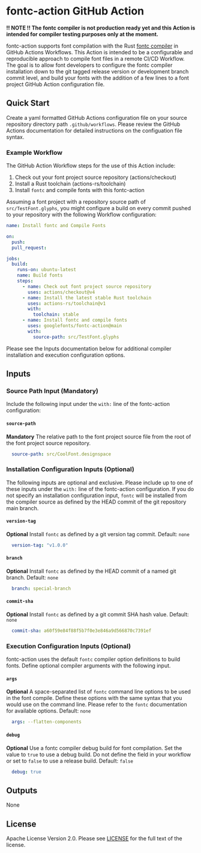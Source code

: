 # fontc-action GitHub Action

**!! NOTE !! The fontc compiler is not production ready yet and this Action is intended for compiler testing purposes only at the moment.**

fontc-action supports font compilation with the Rust [fontc compiler](https://github.com/googlefonts/fontc) in GitHub Actions Workflows.  This Action is intended to be a configurable and reproducible approach to compile font files in a remote CI/CD Workflow.  The goal is to allow font developers to configure the fontc compiler installation down to the git tagged release version or development branch commit level, and build your fonts with the addition of a few lines to a font project GitHub Action  configuration file.

## Quick Start

Create a yaml formatted GitHub Actions configuration file on your source repository directory path `.github/workflows`. Please review the GitHub Actions documentation for detailed instructions on the configuation file syntax.

### Example Workflow

The GitHub Action Workflow steps for the use of this Action include:

1. Check out your font project source repository (actions/checkout)
2. Install a Rust toolchain (actions-rs/toolchain)
3. Install `fontc` and compile fonts with this fontc-action

Assuming a font project with a repository source path of `src/TestFont.glyphs`, you might configure a build on every commit pushed to your repository with the following Workflow configuration:

```yaml
name: Install fontc and Compile Fonts

on:
  push:
  pull_request:

jobs:
  build:
    runs-on: ubuntu-latest
    name: Build fonts
    steps:
      - name: Check out font project source repository
        uses: actions/checkout@v4
      - name: Install the latest stable Rust toolchain
        uses: actions-rs/toolchain@v1
        with:
          toolchain: stable
      - name: Install fontc and compile fonts
        uses: googlefonts/fontc-action@main
        with:
          source-path: src/TestFont.glyphs
```

Please see the Inputs documentation below for additional compiler installation and execution configuration options.

## Inputs

### Source Path Input (Mandatory)

Include the following input under the `with:` line of the fontc-action configuration:

#### `source-path`

**Mandatory** The relative path to the font project source file from the root of the font project source repository.

```yaml
  source-path: src/CoolFont.designspace
```

### Installation Configuration Inputs (Optional)

The following inputs are optional and exclusive.  Please include up to one of these inputs under the `with:` line of the fontc-action configuration.  If you do not specify an installation configuration input, `fontc` will be installed from the compiler source as defined by the HEAD commit of the git repository main branch.

#### `version-tag`

**Optional** Install `fontc` as defined by a git version tag commit. Default: `none`

```yaml
  version-tag: "v1.0.0"
```

#### `branch`

**Optional** Install `fontc` as defined by the HEAD commit of a named git branch. Default: `none`

```yaml
  branch: special-branch
```

#### `commit-sha`

**Optional** Install `fontc` as defined by a git commit SHA hash value.  Default: `none`

```yaml
  commit-sha: a60f59e84f88f5b7f0e3e846a9d566870c7391ef
```

### Execution Configuration Inputs (Optional)

fontc-action uses the default `fontc` compiler option definitions to build fonts.  Define optional compiler arguments with the following input.

#### `args`

**Optional** A space-separated list of `fontc` command line options to be used in the font compile.  Define these options with the same syntax that you would use on the command line.  Please refer to the `fontc` documentation for available options. Default: `none`

```yaml
  args: --flatten-components
```

#### `debug`

**Optional** Use a fontc compiler debug build for font compilation.  Set the value to `true` to use a debug build. Do not define the field in your workflow or set to `false` to use a release build.  Default: `false`

```yaml
  debug: true
```

## Outputs

None

## License

Apache License Version 2.0.  Please see [LICENSE](LICENSE) for the full text of the license.

